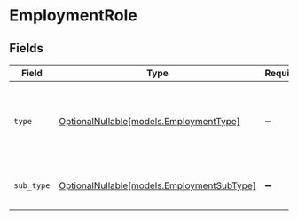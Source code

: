 # EmploymentRole


## Fields

| Field                                                                        | Type                                                                         | Required                                                                     | Description                                                                  |
| ---------------------------------------------------------------------------- | ---------------------------------------------------------------------------- | ---------------------------------------------------------------------------- | ---------------------------------------------------------------------------- |
| `type`                                                                       | [OptionalNullable[models.EmploymentType]](../models/employmenttype.md)       | :heavy_minus_sign:                                                           | The type of employment relationship the employee has with the organization.  |
| `sub_type`                                                                   | [OptionalNullable[models.EmploymentSubType]](../models/employmentsubtype.md) | :heavy_minus_sign:                                                           | The work schedule of the employee.                                           |